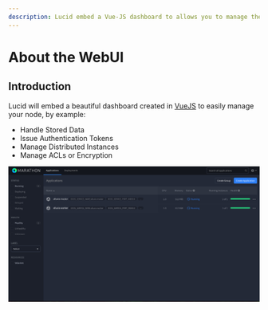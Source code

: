 ```yaml
---
description: Lucid embed a Vue-JS dashboard to allows you to manage the node.
---
```


# About the WebUI

## Introduction

Lucid will embed a beautiful dashboard created in [VueJS](http://vuejs.org) to easily manage your node, by example:

* Handle Stored Data
* Issue Authentication Tokens
* Manage Distributed Instances
* Manage ACLs or Encryption

![Screenshot of Marathon Software](../.gitbook/assets/screenshot-2016-10-17-10.47.37.png)

